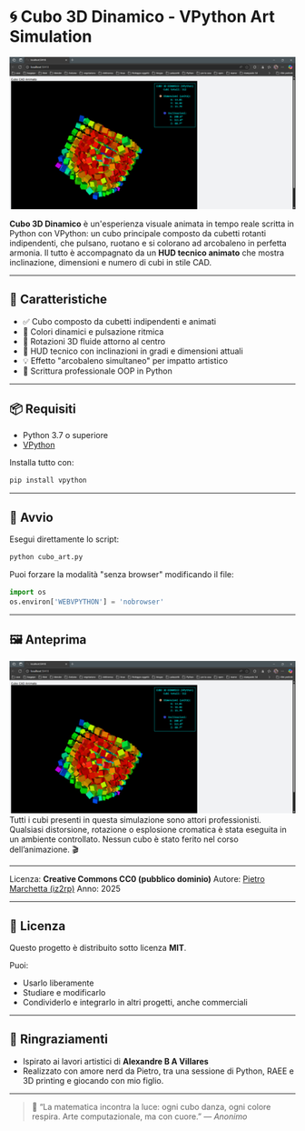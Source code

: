 # 🌀 Cubo 3D Dinamico - VPython Art Simulation

![Screenshot](screenshot.png)

**Cubo 3D Dinamico** è un'esperienza visuale animata in tempo reale scritta in Python con VPython: un cubo principale composto da cubetti rotanti indipendenti, che pulsano, ruotano e si colorano ad arcobaleno in perfetta armonia. Il tutto è accompagnato da un **HUD tecnico animato** che mostra inclinazione, dimensioni e numero di cubi in stile CAD.

---

## 🎨 Caratteristiche

* ✅ Cubo composto da cubetti indipendenti e animati
* 🌈 Colori dinamici e pulsazione ritmica
* 🎯 Rotazioni 3D fluide attorno al centro
* 📀 HUD tecnico con inclinazioni in gradi e dimensioni attuali
* 💡 Effetto "arcobaleno simultaneo" per impatto artistico
* 🔧 Scrittura professionale OOP in Python

---

## 📦 Requisiti

* Python 3.7 o superiore
* [VPython](https://pypi.org/project/vpython/)

Installa tutto con:

```bash
pip install vpython
```

---

## 🚀 Avvio

Esegui direttamente lo script:

```bash
python cubo_art.py
```

Puoi forzare la modalità "senza browser" modificando il file:

```python
import os
os.environ['WEBVPYTHON'] = 'nobrowser'
```

---

## 🖼️ Anteprima
![Screenshot del cubo](screenshot.png)
Tutti i cubi presenti in questa simulazione sono attori professionisti. Qualsiasi distorsione, rotazione o esplosione cromatica è stata eseguita in un ambiente controllato. Nessun cubo è stato ferito nel corso dell’animazione. 🎬

---
Licenza: **Creative Commons CC0 (pubblico dominio)**
Autore: [Pietro Marchetta (iz2rp)](https://github.com/iz2rp)
Anno: 2025

---

## 📄 Licenza

Questo progetto è distribuito sotto licenza **MIT**.

Puoi:

* Usarlo liberamente
* Studiare e modificarlo
* Condividerlo e integrarlo in altri progetti, anche commerciali

---

## 🤝 Ringraziamenti

* Ispirato ai lavori artistici di **Alexandre B A Villares**
* Realizzato con amore nerd da Pietro, tra una sessione di Python, RAEE e 3D printing e giocando con mio figlio.

---

> 🧠 “La matematica incontra la luce: ogni cubo danza, ogni colore respira. Arte computazionale, ma con cuore.”
> — *Anonimo*
